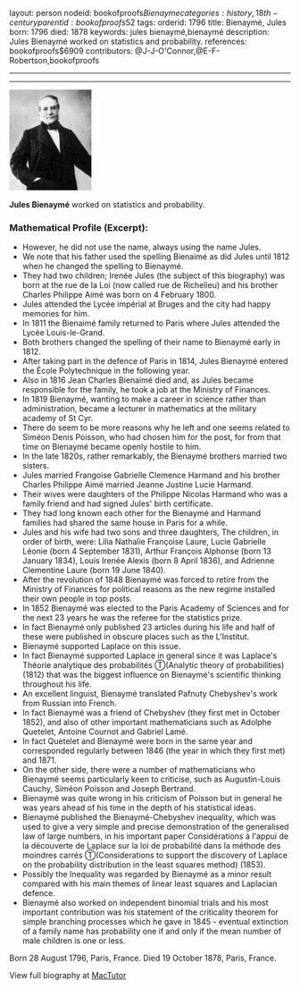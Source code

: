 layout: person
nodeid: bookofproofs$Bienayme
categories: history,18th-century
parentid: bookofproofs$52
tags: 
orderid: 1796
title: Bienaymé, Jules
born: 1796
died: 1878
keywords: jules bienaymé,bienaymé
description: Jules Bienaymé worked on statistics and probability.
references: bookofproofs$6909
contributors: @J-J-O'Connor,@E-F-Robertson,bookofproofs

---



---

![Bienayme.jpg](https://github.com/bookofproofs/bookofproofs.github.io/blob/main/_sources/_assets/images/portraits/Bienayme.jpg?raw=true)

**Jules Bienaymé** worked on statistics and probability.

### Mathematical Profile (Excerpt):
* However, he did not use the name, always using the name Jules.
* We note that his father used the spelling Bienaimé as did Jules until 1812 when he changed the spelling to Bienaymé.
* They had two children; Irenée Jules (the subject of this biography) was born at the rue de la Loi (now called rue de Richelieu) and his brother Charles Philippe Aimé was born on 4 February 1800.
* Jules attended the Lycée impérial at Bruges and the city had happy memories for him.
* In 1811 the Bienaimé family returned to Paris where Jules attended the Lycée Louis-le-Grand.
* Both brothers changed the spelling of their name to Bienaymé early in 1812.
* After taking part in the defence of Paris in 1814, Jules Bienaymé entered the École Polytechnique in the following year.
* Also in 1816 Jean Charles Bienaimé died and, as Jules became responsible for the family, he took a job at the Ministry of Finances.
* In 1819 Bienaymé, wanting to make a career in science rather than administration, became a lecturer in mathematics at the military academy of St Cyr.
* There do seem to be more reasons why he left and one seems related to Siméon Denis Poisson, who had chosen him for the post, for from that time on Bienaymé became openly hostile to him.
* In the late 1820s, rather remarkably, the Bienaymé brothers married two sisters.
* Jules married Frangoise Gabrielle Clemence Harmand and his brother Charles Philippe Aimé married Jeanne Justine Lucie Harmand.
* Their wives were daughters of the Philippe Nicolas Harmand who was a family friend and had signed Jules' birth certificate.
* They had long known each other for the Bienaymé and Harmand families had shared the same house in Paris for a while.
* Jules and his wife had two sons and three daughters, The children, in order of birth, were: Lilia Nathalie Françoise Laure, Lucie Gabrielle Léonie (born 4 September 1831), Arthur François Alphonse (born 13 January 1834), Louis Irenée Alexis (born 8 April 1836), and Adrienne Clementine Laure (born 19 June 1840).
* After the revolution of 1848 Bienaymé was forced to retire from the Ministry of Finances for political reasons as the new regime installed their own people in top posts.
* In 1852 Bienaymé was elected to the Paris Academy of Sciences and for the next 23 years he was the referee for the statistics prize.
* In fact Bienaymé only published 23 articles during his life and half of these were published in obscure places such as the L'Institut.
* Bienaymé supported Laplace on this issue.
* In fact Bienaymé supported Laplace in general since it was Laplace's Théorie analytique des probabilités Ⓣ(Analytic theory of probabilities) (1812) that was the biggest influence on Bienaymé's scientific thinking throughout his life.
* An excellent linguist, Bienaymé translated Pafnuty Chebyshev's work from Russian into French.
* In fact Bienaymé was a friend of Chebyshev (they first met in October 1852), and also of other important mathematicians such as Adolphe Quetelet, Antoine Cournot and Gabriel Lamé.
* In fact Quetelet and Bienaymé were born in the same year and corresponded regularly between 1846 (the year in which they first met) and 1871.
* On the other side, there were a number of mathematicians who Bienaymé seems particularly keen to criticise, such as Augustin-Louis Cauchy, Siméon Poisson and Joseph Bertrand.
* Bienaymé was quite wrong in his criticism of Poisson but in general he was years ahead of his time in the depth of his statistical ideas.
* Bienaymé published the Bienaymé-Chebyshev inequality, which was used to give a very simple and precise demonstration of the generalised law of large numbers, in his important paper Considérations à l'appui de la découverte de Laplace sur la loi de probabilité dans la méthode des moindres carrés Ⓣ(Considerations to support the discovery of Laplace on the probability distribution in the least squares method) (1853).
* Possibly the Inequality was regarded by Bienaymé as a minor result compared with his main themes of linear least squares and Laplacian defence.
* Bienaymé also worked on independent binomial trials and his most important contribution was his statement of the criticality theorem for simple branching processes which he gave in 1845 - eventual extinction of a family name has probability one if and only if the mean number of male children is one or less.

Born 28 August 1796, Paris, France. Died 19 October 1878, Paris, France.

View full biography at [MacTutor](https://mathshistory.st-andrews.ac.uk/Biographies/Bienayme/)
